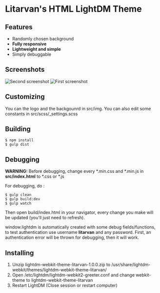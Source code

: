 # Litarvan's HTML LightDM Theme

## Features

* Randomly chosen background
* **Fully responsive**
* **Lightweight and simple**
* Simply debuggable

## Screenshots

![Second screenshot](https://i.gyazo.com/7eb870c4d5e5a649b639298d9ad33250.png)
![First screenshot](https://i.gyazo.com/cf4fcf1947b986b9343a3984ba217190.png)

## Customizing

You can the logo and the backgounrd in src/img.
You can also edit some constants in src/scss/_settings.scss

## Building

```
$ npm install
$ gulp dist
```

## Debugging

**WARNING:** Before debugging, change every *.min.css and *.min.js in **src/index.html** to *.css or *.js

For debugging, do :

```
$ gulp clean
$ gulp build:dev
$ gulp watch
```

Then open build/index.html in your navigator, every change you make will be updated (you'll just need to refresh).

window.lightdm is automatically created with some debug fields/functions, to test authentication use username **litarvan** and any password. First, an authentication error will be thrown for debugging, then it will work.

## Installing

1. Unzip lightdm-webkit-theme-litarvan-1.0.0.zip to /usr/share/lightdm-webkit/themes/lightdm-webkit-theme-litarvan/
2. Open /etc/lightdm/lightdm-webkit2-greeter.conf and change webkit-theme to lightdm-webkit-theme-litarvan
3. Restart LightDM (Close session or restart computer)
